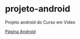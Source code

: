 # projeto-android
 Projeto android do Curso em Video

 <a href="https://derekesper.github.io/projeto-android/index.html">Página Android</a>
